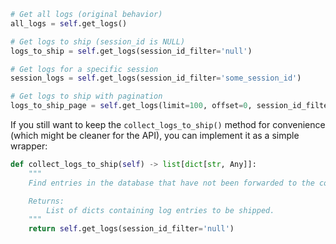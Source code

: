 ```python
# Get all logs (original behavior)
all_logs = self.get_logs()

# Get logs to ship (session_id is NULL)
logs_to_ship = self.get_logs(session_id_filter='null')

# Get logs for a specific session
session_logs = self.get_logs(session_id_filter='some_session_id')

# Get logs to ship with pagination
logs_to_ship_page = self.get_logs(limit=100, offset=0, session_id_filter='null')
```

If you still want to keep the `collect_logs_to_ship()` method for convenience (which might be cleaner for the API), you can implement it as a simple wrapper:

```python
def collect_logs_to_ship(self) -> list[dict[str, Any]]:
    """
    Find entries in the database that have not been forwarded to the core database yet.

    Returns:
        List of dicts containing log entries to be shipped.
    """
    return self.get_logs(session_id_filter='null')
```